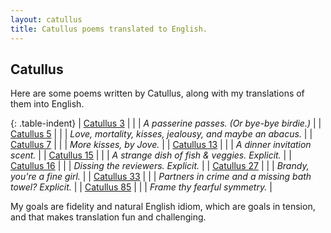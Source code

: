 ```yaml
---
layout: catullus
title: Catullus poems translated to English.
---
```

## Catullus

Here are some poems written by Catullus, along with my
translations of them into English.

{: .table-indent}
| [Catullus 3][cat3]   | | | *A passerine passes. (Or bye-bye birdie.)*                  |
| [Catullus 5][cat5]   | | | *Love, mortality, kisses, jealousy, and maybe an abacus.*   |
| [Catullus 7][cat7]   | | | *More kisses, by Jove.*                                     |
| [Catullus 13][cat13] | | | *A dinner invitation scent.*                                |
| [Catullus 15][cat15] | | | *A strange dish of fish &amp; veggies. Explicit.*           |
| [Catullus 16][cat16] | | | *Dissing the reviewers. Explicit.*                          |
| [Catullus 27][cat27] | | | *Brandy, you're a fine girl.*                               |
| [Catullus 33][cat33] | | | *Partners in crime and a missing bath towel? Explicit.*     |
| [Catullus 85][cat85] | | | *Frame thy fearful symmetry.*                               |


My goals are fidelity and natural English idiom, which are goals in tension,
and that makes translation fun and challenging.

[cat3]: catullus3.pdf
[cat5]: catullus5.pdf
[cat7]: catullus7.pdf
[cat13]: catullus13.pdf
[cat15]: catullus15.pdf
[cat16]: catullus16.pdf
[cat27]: catullus27.pdf
[cat33]: catullus33.pdf
[cat85]: catullus85.pdf

[fidelity]: fidelity.html

